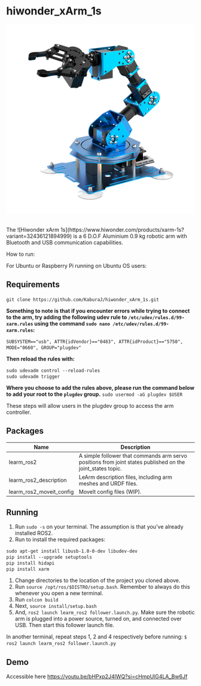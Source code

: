 # hiwonder_xArm_1s

![alt text](https://github.com/KaburaJ/hiwonder_xArm_1s/blob/main/image.png)

<br>
The ![Hiwonder xArm 1s](https://www.hiwonder.com/products/xarm-1s?variant=32436121894999) is a 6 D.O.F Aluminium 0.9 kg robotic arm with Bluetooth and USB communication capabilities.

How to run:

For Ubuntu or Raspberry Pi running on Ubuntu OS users:

## Requirements
`git clone https://github.com/KaburaJ/hiwonder_xArm_1s.git`

**Something to note is that if you encounter errors while trying to connect to the arm, try adding the following udev rule to `/etc/udev/rules.d/99-xarm.rules` using the command `sudo nano /etc/udev/rules.d/99-xarm.rules`:**
```
SUBSYSTEM=="usb", ATTR{idVendor}=="0483", ATTR{idProduct}=="5750", MODE="0660", GROUP="plugdev"
```
**Then reload the rules with:**
```
sudo udevadm control --reload-rules 
sudo udevadm trigger
```

**Where you choose to add the rules above, please run the command below to add your root to the `plugdev` group.**
`sudo usermod -aG plugdev $USER`

These steps will allow users in the plugdev group to access the arm controller.
## Packages
| Name | Description | 
|----------|----------|
| learm_ros2   | A simple follower that commands arm servo positions from joint states published on the joint_states topic.   | 
| learm_ros2_description    | LeArm description files, including arm meshes and URDF files.  |
| learm_ros2_moveit_config   | MoveIt config files (WIP).  |

## Running
1. Run `sudo -s` on your terminal. The assumption is that you've already installed ROS2.
1. Run to install the required packages:
```
sudo apt-get install libusb-1.0-0-dev libudev-dev
pip install --upgrade setuptools
pip install hidapi
pip install xarm 
```
1. Change directories to the location of the project you cloned above.
1. Run `source /opt/ros/$DISTRO/setup.bash`. Remember to always do this whenever you open a new terminal.
1. Run `colcon build`
1. Next, `source install/setup.bash`
1. And, `ros2 launch learm_ros2 follower.launch.py`. Make sure the robotic arm is plugged into a power source, turned on, and connected over USB. Then start this follower launch file.

In another terminal, repeat steps 1, 2 and 4 respectively before running:
`$ ros2 launch learm_ros2 follower.launch.py`

## Demo
Accessible here https://youtu.be/bHPxp2J4lWQ?si=cHmpUlG4LA_Bw6Jf





